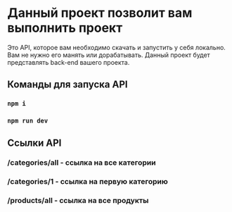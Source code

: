 # Данный проект позволит вам выполнить проект

Это API, которое вам необходимо скачать и запустить у себя локально. Вам не нужно его манять или дорабатывать. Данный проект будет представлять back-end вашего проекта.

## Команды для запуска API

### `npm i `
### `npm run dev `

## Ссылки API

### /categories/all - ссылка на все категории
### /categories/1   - ссылка на первую категорию
### /products/all   - ссылка на все продукты